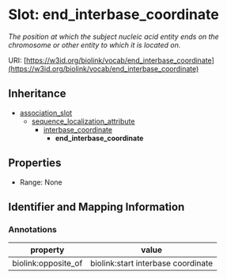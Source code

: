 # Slot: end_interbase_coordinate
_The position at which the subject nucleic acid entity ends on the chromosome or other entity to which it is located on._


URI: [https://w3id.org/biolink/vocab/end_interbase_coordinate](https://w3id.org/biolink/vocab/end_interbase_coordinate)




## Inheritance

* [association_slot](association_slot.md)
    * [sequence_localization_attribute](sequence_localization_attribute.md)
        * [interbase_coordinate](interbase_coordinate.md)
            * **end_interbase_coordinate**



## Properties

 * Range: None



## Identifier and Mapping Information





### Annotations

| property | value |
| --- | --- |
| biolink:opposite_of | biolink:start interbase coordinate |



